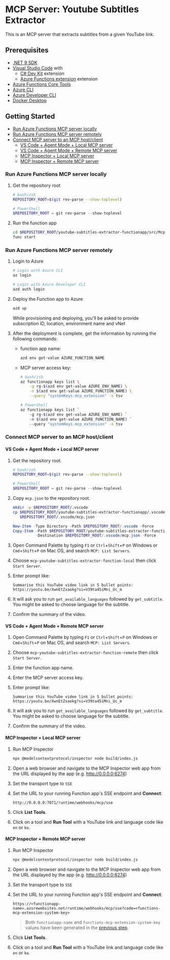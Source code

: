 # MCP Server: Youtube Subtitles Extractor

This is an MCP server that extracts subtitles from a given YouTube link.

## Prerequisites

- [.NET 9 SDK](https://dotnet.microsoft.com/download/dotnet/9.0)
- [Visual Studio Code](https://code.visualstudio.com/) with
  - [C# Dev Kit](https://marketplace.visualstudio.com/items/?itemName=ms-dotnettools.csdevkit) extension
  - [Azure Functions extension](https://marketplace.visualstudio.com/items?itemName=ms-azuretools.vscode-azurefunctions) extension
- [Azure Functions Core Tools](https://learn.microsoft.com/azure/azure-functions/functions-run-local?pivots=programming-language-csharp#install-the-azure-functions-core-tools)
- [Azure CLI](https://learn.microsoft.com/cli/azure/install-azure-cli)
- [Azure Developer CLI](https://learn.microsoft.com/azure/developer/azure-developer-cli/install-azd)
- [Docker Desktop](https://docs.docker.com/get-started/get-docker/)

## Getting Started

- [Run Azure Functions MCP server locally](#run-azure-functions-mcp-server-locally)
- [Run Azure Functions MCP server remotely](#run-azure-functions-mcp-server-remotely)
- [Connect MCP server to an MCP host/client](#connect-mcp-server-to-an-mcp-hostclient)
  - [VS Code + Agent Mode + Local MCP server](#vs-code--agent-mode--local-mcp-server)
  - [VS Code + Agent Mode + Remote MCP server](#vs-code--agent-mode--remote-mcp-server)
  - [MCP Inspector + Local MCP server](#mcp-inspector--local-mcp-server)
  - [MCP Inspector + Remote MCP server](#mcp-inspector--remote-mcp-server)

### Run Azure Functions MCP server locally

1. Get the repository root

    ```bash
    # bash/zsh
    REPOSITORY_ROOT=$(git rev-parse --show-toplevel)
    ```

    ```powershell
    # PowerShell
    $REPOSITORY_ROOT = git rev-parse --show-toplevel
    ```

1. Run the function app

    ```bash
    cd $REPOSITORY_ROOT/youtube-subtitles-extractor-functionapp/src/McpYouTubeSubtitlesExtractor.FunctionApp
    func start
    ```

### Run Azure Functions MCP server remotely

1. Login to Azure

    ```bash
    # Login with Azure CLI
    az login
    
    # Login with Azure Developer CLI
    azd auth login
    ```

1. Deploy the Function app to Azure

    ```bash
    azd up
    ```

   While provisioning and deploying, you'll be asked to provide subscription ID, location, environment name and vNet

1. After the deployment is complete, get the information by running the following commands:

   - function app name:

     ```bash
     azd env get-value AZURE_FUNCTION_NAME
     ```

   - MCP server access key:

     ```bash
     # bash/zsh
     az functionapp keys list \
         -g rg-$(azd env get-value AZURE_ENV_NAME) \
         -n $(azd env get-value AZURE_FUNCTION_NAME) \
         --query "systemKeys.mcp_extension" -o tsv
     ```

     ```bash
     # PowerShell
     az functionapp keys list `
         -g rg-$(azd env get-value AZURE_ENV_NAME) `
         -n $(azd env get-value AZURE_FUNCTION_NAME) `
         --query "systemKeys.mcp_extension" -o tsv
     ```

### Connect MCP server to an MCP host/client

#### VS Code + Agent Mode + Local MCP server

1. Get the repository root.

    ```bash
    # bash/zsh
    REPOSITORY_ROOT=$(git rev-parse --show-toplevel)
    ```

    ```powershell
    # PowerShell
    $REPOSITORY_ROOT = git rev-parse --show-toplevel
    ```

1. Copy `mcp.json` to the repository root.

    ```bash
    mkdir -p $REPOSITORY_ROOT/.vscode
    cp $REPOSITORY_ROOT/youtube-subtitles-extractor-functionapp/.vscode/mcp.json \
       $REPOSITORY_ROOT/.vscode/mcp.json
    ```

    ```powershell
    New-Item -Type Directory -Path $REPOSITORY_ROOT/.vscode -Force
    Copy-Item -Path $REPOSITORY_ROOT/youtube-subtitles-extractor-functionapp/.vscode/mcp.json `
              -Destination $REPOSITORY_ROOT/.vscode/mcp.json -Force
    ```

1. Open Command Palette by typing `F1` or `Ctrl`+`Shift`+`P` on Windows or `Cmd`+`Shift`+`P` on Mac OS, and search `MCP: List Servers`.
1. Choose `mcp-youtube-subtitles-extractor-function-local` then click `Start Server`.
1. Enter prompt like:

    ```text
    Summarise this YouTube video link in 5 bullet points: https://youtu.be/XwnEtZxaokg?si=V39ta45iMni_Uc_m
    ```

1. It will ask you to run `get_available_languages` followed by `get_subtitle`. You might be asked to choose language for the subtitle.
1. Confirm the summary of the video.

#### VS Code + Agent Mode + Remote MCP server

1. Open Command Palette by typing `F1` or `Ctrl`+`Shift`+`P` on Windows or `Cmd`+`Shift`+`P` on Mac OS, and search `MCP: List Servers`.
1. Choose `mcp-youtube-subtitles-extractor-function-remote` then click `Start Server`.
1. Enter the function app name.
1. Enter the MCP server access key.
1. Enter prompt like:

    ```text
    Summarise this YouTube video link in 5 bullet points: https://youtu.be/XwnEtZxaokg?si=V39ta45iMni_Uc_m
    ```

1. It will ask you to run `get_available_languages` followed by `get_subtitle`. You might be asked to choose language for the subtitle.
1. Confirm the summary of the video.

#### MCP Inspector + Local MCP server

1. Run MCP Inspector

    ```bash
    npx @modelcontextprotocol/inspector node build/index.js
    ```

1. Open a web browser and navigate to the MCP Inspector web app from the URL displayed by the app (e.g. http://0.0.0.0:6274)
1. Set the transport type to `SSE` 
1. Set the URL to your running Function app's SSE endpoint and **Connect**:

    ```text
    http://0.0.0.0:7071/runtime/webhooks/mcp/sse
    ```

1. Click **List Tools**.
1. Click on a tool and **Run Tool** with a YouTube link and language code like `en` or `ko`.

#### MCP Inspector + Remote MCP server

1. Run MCP Inspector

    ```bash
    npx @modelcontextprotocol/inspector node build/index.js
    ```

1. Open a web browser and navigate to the MCP Inspector web app from the URL displayed by the app (e.g. http://0.0.0.0:6274)
1. Set the transport type to `SSE` 
1. Set the URL to your running Function app's SSE endpoint and **Connect**:

    ```text
    https://<functionapp-name>.azurewebsites.net/runtime/webhooks/mcp/sse?code=<functions-mcp-extension-system-key>
    ```

   > Both `functionapp-name` and `functions-mcp-extension-system-key` values have been generated in the [previous step](#run-azure-functions-mcp-server-remotely).

1. Click **List Tools**.
1. Click on a tool and **Run Tool** with a YouTube link and language code like `en` or `ko`.
